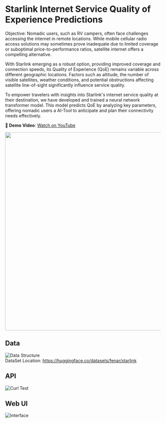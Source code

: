 # Starlink Internet Service Quality of Experience Predictions

Objective: Nomadic users, such as RV campers, often face challenges accessing the internet in remote locations. While mobile cellular radio access solutions may sometimes prove inadequate due to limited coverage or suboptimal price-to-performance ratios, satellite internet offers a compelling alternative.

With Starlink emerging as a robust option, providing improved coverage and connection speeds, its Quality of Experience (QoE) remains variable across different geographic locations. Factors such as altitude, the number of visible satellites, weather conditions, and potential obstructions affecting satellite line-of-sight significantly influence service quality.

To empower travelers with insights into Starlink's internet service quality at their destination, we have developed and trained a neural network transformer model. This model predicts QoE by analyzing key parameters, offering nomadic users a AI-Tool to anticipate and plan their connectivity needs effectively.<br>

**🎥 Demo Video**: [Watch on YouTube](https://youtu.be/RLj6Ju809jk) <br>

<div align="center">
    <img src="https://raw.githubusercontent.com/tme-osx/TME-AIX/refs/heads/RedHat-Special/starlink/images/starling-qoe-moods.png" width="640"/>
</div>

## Data
![Data Structure](https://raw.githubusercontent.com/tme-osx/TME-AIX/refs/heads/main/starlink/images/starlink-data.png)<br>
DataSet Location: https://huggingface.co/datasets/fenar/starlink
## API 
![Curl Test](https://raw.githubusercontent.com/tme-osx/TME-AIX/refs/heads/main/starlink/images/starlink-api.png)
## Web UI
![Interface](https://raw.githubusercontent.com/tme-osx/TME-AIX/refs/heads/main/starlink/images/starlink-main.png)<br>
